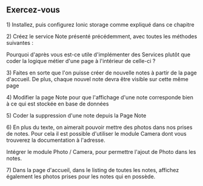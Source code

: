 ## Exercez-vous

1\) Installez, puis configurez Ionic storage comme expliqué dans ce chapitre

2\) Créez le service Note présenté précédemment, avec toutes les méthodes suivantes :

Pourquoi d'après vous est-ce utile d'implémenter des Services plutôt que coder la logique métier d'une page à l'intérieur de celle-ci ?

3\) Faites en sorte que l'on puisse créer de nouvelle notes à partir de la page d'accueil. De plus, chaque nouvel note devra être visible sur cette même page



4\) Modifier la page Note pour que l'affichage d'une note corresponde bien à ce qui est stockée en base de données

5\) Coder la suppression d'une note depuis la Page Note

6\) En plus du texte, on aimerait pouvoir mettre des photos dans nos prises de notes. Pour cela il est possible d'utiliser le module Camera dont vous trouverez la documentation à l'adresse.

Intégrer le module Photo / Camera, pour permettre l'ajout de Photo dans les notes.

7\) Dans la page d'accueil, dans le listing de toutes les notes, affichez également les photos prises pour les notes qui en possède.

